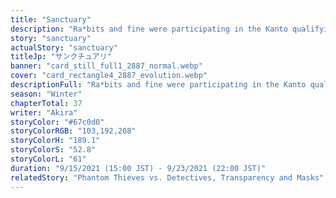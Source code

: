 ```yaml
---
title: "Sanctuary"
description: "Ra*bits and fine were participating in the Kanto qualifying rounds. Tomoya wakes up from a nightmare and finds himself not at the inn he was staying at, but in an unknown alleyway. Confused, he looks…"
story: "sanctuary"
actualStory: "sanctuary"
titleJp: "サンクチュアリ"
banner: "card_still_full1_2887_normal.webp"
cover: "card_rectangle4_2887_evolution.webp"
descriptionFull: "Ra*bits and fine were participating in the Kanto qualifying rounds. Tomoya wakes up from a nightmare and finds himself not at the inn he was staying at, but in an unknown alleyway. Confused, he looks around, only to find an unconscious Wataru..."
season: "Winter"
chapterTotal: 37
writer: "Akira"
storyColor: "#67c0d0"
storyColorRGB: "103,192,208"
storyColorH: "189.1"
storyColorS: "52.8"
storyColorL: "61"
duration: "9/15/2021 (15:00 JST) - 9/23/2021 (22:00 JST)"
relatedStory: "Phantom Thieves vs. Detectives, Transparency and Masks"
---
```

